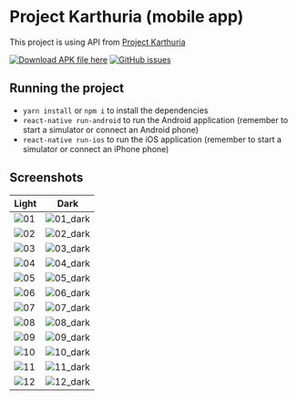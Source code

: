 # Project Karthuria (mobile app)

This project is using API from [Project Karthuria](https://karen.makoo.eu/)

[![Download APK file here](https://img.shields.io/github/downloads/pnthach95/KarthuriaApp/total.svg?style=flat-square)](https://github.com/pnthach95/KarthuriaApp/releases)
[![GitHub issues](https://img.shields.io/github/issues/pnthach95/KarthuriaApp.svg?style=flat-square)](https://github.com/pnthach95/KarthuriaApp/issues)

## Running the project

- `yarn install` or `npm i` to install the dependencies
- `react-native run-android` to run the Android application (remember to start a simulator or connect an Android phone)
- `react-native run-ios` to run the iOS application (remember to start a simulator or connect an iPhone phone)

## Screenshots

| Light                                      | Dark                                                 |
| ------------------------------------------ | ---------------------------------------------------- |
| ![01](screenshots/01.home.jpg)             | ![01_dark](screenshots/01.home_dark.jpg)             |
| ![02](screenshots/02.sg.jpg)               | ![02_dark](screenshots/02.sg_dark.jpg)               |
| ![03](screenshots/03.memoir.jpg)           | ![03_dark](screenshots/03.memoir_dark.jpg)           |
| ![04](screenshots/04.more.jpg)             | ![04_dark](screenshots/04.more_dark.jpg)             |
| ![05](screenshots/05.characters.jpg)       | ![05_dark](screenshots/05.characters_dark.jpg)       |
| ![06](screenshots/06.accessories.jpg)      | ![06_dark](screenshots/06.accessories_dark.jpg)      |
| ![07](screenshots/07.enemies.jpg)          | ![07_dark](screenshots/07.enemies_dark.jpg)          |
| ![08](screenshots/08.sg_detail.jpg)        | ![08_dark](screenshots/08.sg_detail_dark.jpg)        |
| ![09](screenshots/09.memoir_detail.jpg)    | ![09_dark](screenshots/09.memoir_detail_dark.jpg)    |
| ![10](screenshots/10.character_detail.jpg) | ![10_dark](screenshots/10.character_detail_dark.jpg) |
| ![11](screenshots/11.accessory_detail.jpg) | ![11_dark](screenshots/11.accessory_detail_dark.jpg) |
| ![12](screenshots/12.enemy_detail.jpg)     | ![12_dark](screenshots/12.enemy_detail_dark.jpg)     |
